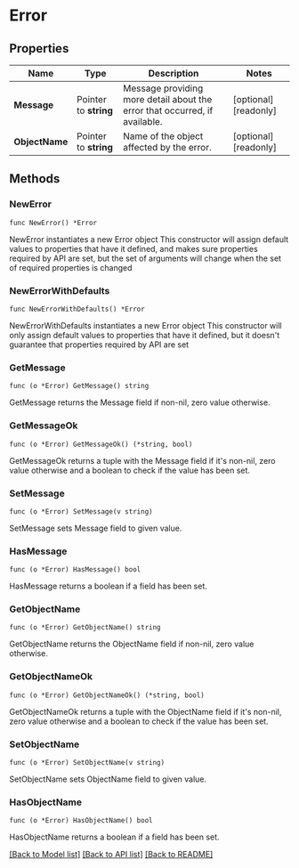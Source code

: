 # Error

## Properties

Name | Type | Description | Notes
------------ | ------------- | ------------- | -------------
**Message** | Pointer to **string** | Message providing more detail about the error that occurred, if available. | [optional] [readonly] 
**ObjectName** | Pointer to **string** | Name of the object affected by the error. | [optional] [readonly] 

## Methods

### NewError

`func NewError() *Error`

NewError instantiates a new Error object
This constructor will assign default values to properties that have it defined,
and makes sure properties required by API are set, but the set of arguments
will change when the set of required properties is changed

### NewErrorWithDefaults

`func NewErrorWithDefaults() *Error`

NewErrorWithDefaults instantiates a new Error object
This constructor will only assign default values to properties that have it defined,
but it doesn't guarantee that properties required by API are set

### GetMessage

`func (o *Error) GetMessage() string`

GetMessage returns the Message field if non-nil, zero value otherwise.

### GetMessageOk

`func (o *Error) GetMessageOk() (*string, bool)`

GetMessageOk returns a tuple with the Message field if it's non-nil, zero value otherwise
and a boolean to check if the value has been set.

### SetMessage

`func (o *Error) SetMessage(v string)`

SetMessage sets Message field to given value.

### HasMessage

`func (o *Error) HasMessage() bool`

HasMessage returns a boolean if a field has been set.

### GetObjectName

`func (o *Error) GetObjectName() string`

GetObjectName returns the ObjectName field if non-nil, zero value otherwise.

### GetObjectNameOk

`func (o *Error) GetObjectNameOk() (*string, bool)`

GetObjectNameOk returns a tuple with the ObjectName field if it's non-nil, zero value otherwise
and a boolean to check if the value has been set.

### SetObjectName

`func (o *Error) SetObjectName(v string)`

SetObjectName sets ObjectName field to given value.

### HasObjectName

`func (o *Error) HasObjectName() bool`

HasObjectName returns a boolean if a field has been set.


[[Back to Model list]](../README.md#documentation-for-models) [[Back to API list]](../README.md#documentation-for-api-endpoints) [[Back to README]](../README.md)


